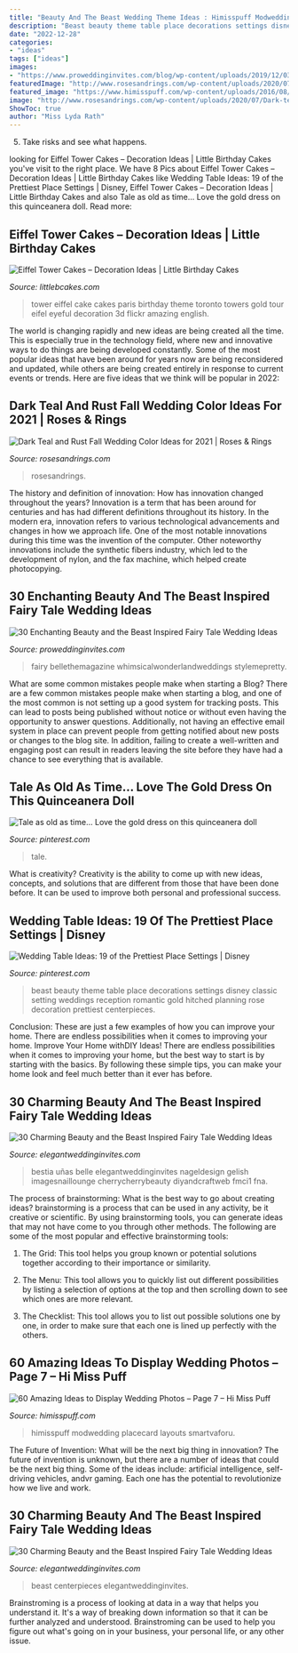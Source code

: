 ```yaml
---
title: "Beauty And The Beast Wedding Theme Ideas : Himisspuff Modwedding Placecard Layouts Smartvaforu"
description: "Beast beauty theme table place decorations settings disney classic setting weddings reception romantic gold hitched planning rose decoration prettiest centerpieces"
date: "2022-12-28"
categories:
- "ideas"
tags: ["ideas"]
images:
- "https://www.proweddinginvites.com/blog/wp-content/uploads/2019/12/03-13-600x1000.jpg"
featuredImage: "http://www.rosesandrings.com/wp-content/uploads/2020/07/Dark-teal-and-burnt-orange-rust-fall-wedding-color-ideas-2021-5-600x1282.jpg"
featured_image: "https://www.himisspuff.com/wp-content/uploads/2016/08/vintage-photos-wedding-escort-card-idea.jpg"
image: "http://www.rosesandrings.com/wp-content/uploads/2020/07/Dark-teal-and-burnt-orange-rust-fall-wedding-color-ideas-2021-5-600x1282.jpg"
ShowToc: true
author: "Miss Lyda Rath"
---
```



5. Take risks and see what happens.

	

		
looking for Eiffel Tower Cakes – Decoration Ideas | Little Birthday Cakes you've visit to the right place. We have 8 Pics about Eiffel Tower Cakes – Decoration Ideas | Little Birthday Cakes like Wedding Table Ideas: 19 of the Prettiest Place Settings | Disney, Eiffel Tower Cakes – Decoration Ideas | Little Birthday Cakes and also Tale as old as time... Love the gold dress on this quinceanera doll. Read more:
		
    
## Eiffel Tower Cakes – Decoration Ideas | Little Birthday Cakes

<img loading=lazy src="http://www.littlebcakes.com/wp-content/uploads/2014/02/Eiffel-Tower-Cakes.jpg" onerror="this.onerror=null;this.src='https://tse2.mm.bing.net/th?id=OIP.E1NWIFR-xDAqPOcNOdadxgHaLD&amp;pid=15.1';" alt="Eiffel Tower Cakes – Decoration Ideas | Little Birthday Cakes">

_Source: littlebcakes.com_

>tower eiffel cake cakes paris birthday theme toronto towers gold tour eifel eyeful decoration 3d flickr amazing english. 

	

The world is changing rapidly and new ideas are being created all the time. This is especially true in the technology field, where new and innovative ways to do things are being developed constantly. Some of the most popular ideas that have been around for years now are being reconsidered and updated, while others are being created entirely in response to current events or trends. Here are five ideas that we think will be popular in 2022:

    
## Dark Teal And Rust Fall Wedding Color Ideas For 2021 | Roses &amp; Rings

<img loading=lazy src="http://www.rosesandrings.com/wp-content/uploads/2020/07/Dark-teal-and-burnt-orange-rust-fall-wedding-color-ideas-2021-5-600x1282.jpg" onerror="this.onerror=null;this.src='https://tse2.mm.bing.net/th?id=OIP.yDUK_uCT2ZAxfG4IR44K8AHaP0&amp;pid=15.1';" alt="Dark Teal and Rust Fall Wedding Color Ideas for 2021 | Roses &amp; Rings">

_Source: rosesandrings.com_

>rosesandrings. 

	

The history and definition of innovation: How has innovation changed throughout the years?
Innovation is a term that has been around for centuries and has had different definitions throughout its history. In the modern era, innovation refers to various technological advancements and changes in how we approach life. One of the most notable innovations during this time was the invention of the computer. Other noteworthy innovations include the synthetic fibers industry, which led to the development of nylon, and the fax machine, which helped create photocopying.

    
## 30 Enchanting Beauty And The Beast Inspired Fairy Tale Wedding Ideas

<img loading=lazy src="https://www.proweddinginvites.com/blog/wp-content/uploads/2019/12/03-13-600x1000.jpg" onerror="this.onerror=null;this.src='https://tse1.mm.bing.net/th?id=OIP.XDLpOtb4NENTVqs-LF36ZgHaMW&amp;pid=15.1';" alt="30 Enchanting Beauty and the Beast Inspired Fairy Tale Wedding Ideas">

_Source: proweddinginvites.com_

>fairy bellethemagazine whimsicalwonderlandweddings stylemepretty. 

	

What are some common mistakes people make when starting a Blog?
There are a few common mistakes people make when starting a blog, and one of the most common is not setting up a good system for tracking posts. This can lead to posts being published without notice or without even having the opportunity to answer questions. Additionally, not having an effective email system in place can prevent people from getting notified about new posts or changes to the blog site. In addition, failing to create a well-written and engaging post can result in readers leaving the site before they have had a chance to see everything that is available.

    
## Tale As Old As Time... Love The Gold Dress On This Quinceanera Doll

<img loading=lazy src="https://i.pinimg.com/736x/7b/0d/46/7b0d461cb0d3061219d74ca602227f36.jpg" onerror="this.onerror=null;this.src='https://tse3.mm.bing.net/th?id=OIP.2w-5pNDcz0T7HgJVc_ILfQHaLH&amp;pid=15.1';" alt="Tale as old as time... Love the gold dress on this quinceanera doll">

_Source: pinterest.com_

>tale. 

	

What is creativity?
Creativity is the ability to come up with new ideas, concepts, and solutions that are different from those that have been done before. It can be used to improve both personal and professional success.

    
## Wedding Table Ideas: 19 Of The Prettiest Place Settings | Disney

<img loading=lazy src="https://i.pinimg.com/736x/90/1d/e5/901de5bac3486c60e5f978caf9d8e081.jpg" onerror="this.onerror=null;this.src='https://tse3.mm.bing.net/th?id=OIP.sDbZjpo0BKA-1_Q9SPa4NwHaJ7&amp;pid=15.1';" alt="Wedding Table Ideas: 19 of the Prettiest Place Settings | Disney">

_Source: pinterest.com_

>beast beauty theme table place decorations settings disney classic setting weddings reception romantic gold hitched planning rose decoration prettiest centerpieces. 

	

Conclusion: These are just a few examples of how you can improve your home. There are endless possibilities when it comes to improving your home.
Improve Your Home withDIY Ideas!
There are endless possibilities when it comes to improving your home, but the best way to start is by starting with the basics. By following these simple tips, you can make your home look and feel much better than it ever has before.

    
## 30 Charming Beauty And The Beast Inspired Fairy Tale Wedding Ideas

<img loading=lazy src="https://www.elegantweddinginvites.com/wedding-blog/wp-content/uploads/2017/06/Beauty-and-the-beast-inspired-nails.jpg" onerror="this.onerror=null;this.src='https://tse3.mm.bing.net/th?id=OIP.O-wVXee5xOgE6seqmBIqXgHaJ3&amp;pid=15.1';" alt="30 Charming Beauty and the Beast Inspired Fairy Tale Wedding Ideas">

_Source: elegantweddinginvites.com_

>bestia uñas belle elegantweddinginvites nageldesign gelish imagesnaillounge cherrycherrybeauty diyandcraftweb fmci1 fna. 

	

The process of brainstorming: What is the best way to go about creating ideas?
brainstorming is a process that can be used in any activity, be it creative or scientific. By using brainstorming tools, you can generate ideas that may not have come to you through other methods. The following are some of the most popular and effective brainstorming tools:
1. The Grid: This tool helps you group known or potential solutions together according to their importance or similarity.

2. The Menu: This tool allows you to quickly list out different possibilities by listing a selection of options at the top and then scrolling down to see which ones are more relevant.

3. The Checklist: This tool allows you to list out possible solutions one by one, in order to make sure that each one is lined up perfectly with the others.

    
## 60 Amazing Ideas To Display Wedding Photos – Page 7 – Hi Miss Puff

<img loading=lazy src="https://www.himisspuff.com/wp-content/uploads/2016/08/vintage-photos-wedding-escort-card-idea.jpg" onerror="this.onerror=null;this.src='https://tse3.mm.bing.net/th?id=OIP.zvJXHJffueqRgOFdYkT-AgHaLH&amp;pid=15.1';" alt="60 Amazing Ideas to Display Wedding Photos – Page 7 – Hi Miss Puff">

_Source: himisspuff.com_

>himisspuff modwedding placecard layouts smartvaforu. 

	

The Future of Invention: What will be the next big thing in innovation?
The future of invention is unknown, but there are a number of ideas that could be the next big thing. Some of the ideas include: artificial intelligence, self-driving vehicles, andvr gaming. Each one has the potential to revolutionize how we live and work.

    
## 30 Charming Beauty And The Beast Inspired Fairy Tale Wedding Ideas

<img loading=lazy src="https://www.elegantweddinginvites.com/wedding-blog/wp-content/uploads/2017/06/beauty-and-the-beast-inspired-wedding-centerpieces-ideas.jpg" onerror="this.onerror=null;this.src='https://tse3.mm.bing.net/th?id=OIP.cqDlHPVvl9Q_J_jFyRFOrgHaLG&amp;pid=15.1';" alt="30 Charming Beauty and the Beast Inspired Fairy Tale Wedding Ideas">

_Source: elegantweddinginvites.com_

>beast centerpieces elegantweddinginvites. 

	

Brainstroming is a process of looking at data in a way that helps you understand it. It's a way of breaking down information so that it can be further analyzed and understood. Brainstroming can be used to help you figure out what's going on in your business, your personal life, or any other issue.

